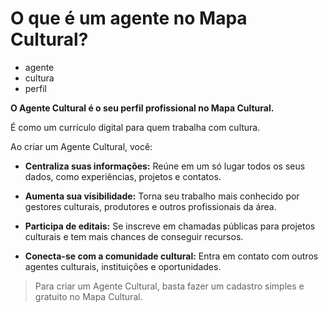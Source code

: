# O que é um agente no Mapa Cultural?

- agente
- cultura
- perfil

**O Agente Cultural é o seu perfil profissional no Mapa Cultural.** 

É como um currículo digital para quem trabalha com cultura.

Ao criar um Agente Cultural, você:

* **Centraliza suas informações:** Reúne em um só lugar todos os seus dados, como experiências, projetos e contatos.

* **Aumenta sua visibilidade:** Torna seu trabalho mais conhecido por gestores culturais, produtores e outros profissionais da área.

* **Participa de editais:** Se inscreve em chamadas públicas para projetos culturais e tem mais chances de conseguir recursos.

* **Conecta-se com a comunidade cultural:** Entra em contato com outros agentes culturais, instituições e oportunidades.

> Para criar um Agente Cultural, basta fazer um cadastro simples e gratuito no Mapa Cultural.